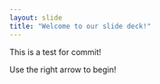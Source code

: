 ```yaml
---
layout: slide
title: "Welcome to our slide deck!"
---
```


This is a test for commit!

Use the right arrow to begin!
